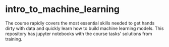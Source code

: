 # intro_to_machine_learning
The course rapidly covers the most essential skills needed to get hands dirty with data and quickly learn how to build machine learning models. This repository has jupyter notebooks with the course tasks' solutions from training.
